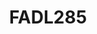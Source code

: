 ---
title: FADL285
github: https://github.com/FADL285
mode: dark
transition: 3s
archetype:
  - Little Bit of Everything
---